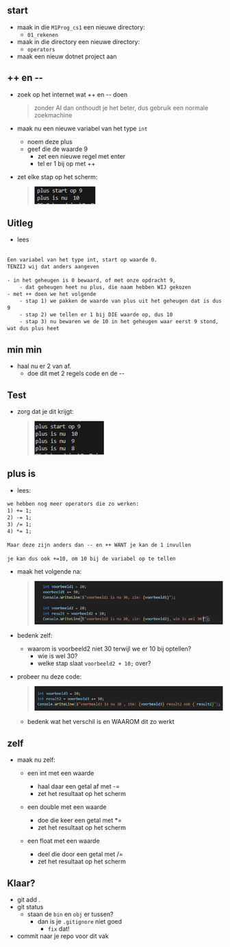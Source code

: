 
## start

- maak in die `M1Prog_cs1`  een nieuwe directory:
    - `01_rekenen`
- maak in die directory een nieuwe directory:
    - `operators`
- maak een nieuw dotnet project aan

## ++ en --

- zoek op het internet wat ++ en -- doen
    > zonder AI dan onthoudt je het beter, dus gebruik een normale zoekmachine

- maak nu een nieuwe variabel van het type `int`
    - noem deze plus
    - geef die de waarde 9
        - zet een nieuwe regel met enter
        - tel er 1 bij op met ++


- zet elke stap op het scherm:
    > ![](img/plus.PNG)

## Uitleg

- lees

```

Een variabel van het type int, start op waarde 0.
TENZIJ wij dat anders aangeven

- in het geheugen is 0 bewaard, of met onze opdracht 9, 
    - dat geheugen heet nu plus, die naam hebben WIJ gekozen
- met ++ doen we het volgende
    - stap 1) we pakken de waarde van plus uit het geheugen dat is dus 9
    - stap 2) we tellen er 1 bij DIE waarde op, dus 10
    - stap 3) nu bewaren we de 10 in het geheugen waar eerst 9 stond, wat dus plus heet

```

## min min

- haal nu er 2 van af.
    - doe dit met 2 regels code en de --

## Test

- zorg dat je dit krijgt:
    > ![](img/plusminmin.PNG)

## plus is

- lees:
```
we hebben nog meer operators die zo werken:
1) += 1;
2) -= 1;
3) /= 1;
4) *= 1;

Maar deze zijn anders dan -- en ++ WANT je kan de 1 invullen

je kan dus ook +=10, om 10 bij de variabel op te tellen
```

- maak het volgende na:
    > ![](img/voorbeeld.PNG)

- bedenk zelf:
    - waarom is voorbeeld2 niet 30 terwijl we er 10 bij optellen?
        - wie is wel 30?
        - welke stap slaat ```voorbeeld2 + 10;``` over?

- probeer nu deze code:
    > ![](img/result2is30.PNG)
    - bedenk wat het verschil is en WAAROM dit zo werkt

## zelf

- maak nu zelf:
    - een int met een waarde
        - haal daar een getal af met -=
        - zet het resultaat op het scherm

        
    - een double met een waarde
        - doe die keer een getal met *=
        - zet het resultaat op het scherm

    - een float met een waarde
        - deel die door een getal met /=
        - zet het resultaat op het scherm
## Klaar?

- git add .
- git status
    - staan de `bin` en `obj` er tussen?
        - dan is je `.gitignore` niet goed
            - `fix` dat!
- commit naar je repo voor dit vak

